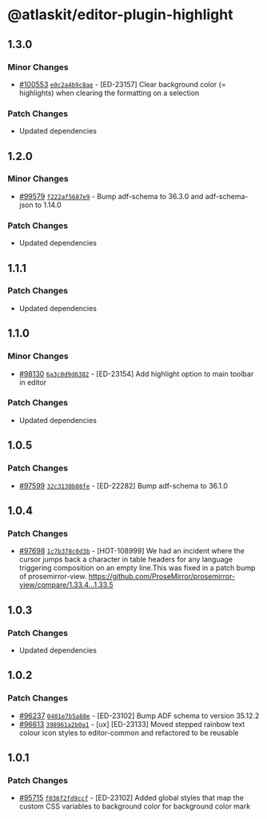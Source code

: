 # @atlaskit/editor-plugin-highlight

## 1.3.0

### Minor Changes

-   [#100553](https://stash.atlassian.com/projects/CONFCLOUD/repos/confluence-frontend/pull-requests/100553)
    [`e0c2a4b9c8ae`](https://stash.atlassian.com/projects/CONFCLOUD/repos/confluence-frontend/commits/e0c2a4b9c8ae) -
    [ED-23157] Clear background color (= highlights) when clearing the formatting on a selection

### Patch Changes

-   Updated dependencies

## 1.2.0

### Minor Changes

-   [#99579](https://stash.atlassian.com/projects/CONFCLOUD/repos/confluence-frontend/pull-requests/99579)
    [`f222af5687e9`](https://stash.atlassian.com/projects/CONFCLOUD/repos/confluence-frontend/commits/f222af5687e9) -
    Bump adf-schema to 36.3.0 and adf-schema-json to 1.14.0

### Patch Changes

-   Updated dependencies

## 1.1.1

### Patch Changes

-   Updated dependencies

## 1.1.0

### Minor Changes

-   [#98130](https://stash.atlassian.com/projects/CONFCLOUD/repos/confluence-frontend/pull-requests/98130)
    [`6a3c0d9d6382`](https://stash.atlassian.com/projects/CONFCLOUD/repos/confluence-frontend/commits/6a3c0d9d6382) -
    [ED-23154] Add highlight option to main toolbar in editor

### Patch Changes

-   Updated dependencies

## 1.0.5

### Patch Changes

-   [#97599](https://stash.atlassian.com/projects/CONFCLOUD/repos/confluence-frontend/pull-requests/97599)
    [`32c3130b08fe`](https://stash.atlassian.com/projects/CONFCLOUD/repos/confluence-frontend/commits/32c3130b08fe) -
    [ED-22282] Bump adf-schema to 36.1.0

## 1.0.4

### Patch Changes

-   [#97698](https://stash.atlassian.com/projects/CONFCLOUD/repos/confluence-frontend/pull-requests/97698)
    [`1c7b378c0d3b`](https://stash.atlassian.com/projects/CONFCLOUD/repos/confluence-frontend/commits/1c7b378c0d3b) -
    [HOT-108999] We had an incident where the cursor jumps back a character in table headers for any
    language triggering composition on an empty line.This was fixed in a patch bump of
    prosemirror-view. https://github.com/ProseMirror/prosemirror-view/compare/1.33.4...1.33.5

## 1.0.3

### Patch Changes

-   Updated dependencies

## 1.0.2

### Patch Changes

-   [#96237](https://stash.atlassian.com/projects/CONFCLOUD/repos/confluence-frontend/pull-requests/96237)
    [`0401e7b5a88e`](https://stash.atlassian.com/projects/CONFCLOUD/repos/confluence-frontend/commits/0401e7b5a88e) -
    [ED-23102] Bump ADF schema to version 35.12.2
-   [#96613](https://stash.atlassian.com/projects/CONFCLOUD/repos/confluence-frontend/pull-requests/96613)
    [`398961a2b0a1`](https://stash.atlassian.com/projects/CONFCLOUD/repos/confluence-frontend/commits/398961a2b0a1) -
    [ux] [ED-23133] Moved stepped rainbow text colour icon styles to editor-common and refactored to
    be reusable

## 1.0.1

### Patch Changes

-   [#95715](https://stash.atlassian.com/projects/CONFCLOUD/repos/confluence-frontend/pull-requests/95715)
    [`f036f2fd9ccf`](https://stash.atlassian.com/projects/CONFCLOUD/repos/confluence-frontend/commits/f036f2fd9ccf) -
    [ED-23102] Added global styles that map the custom CSS variables to background color for
    background color mark
